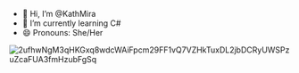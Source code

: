 
- 👋 Hi, I’m @KathMira
- 🌱 I’m currently learning C#
- 😄 Pronouns: She/Her


<!---
KathMira/KathMira is a ✨ special ✨ repository because its `README.md` (this file) appears on your GitHub profile.
You can click the Preview link to take a look at your changes.
--->
![2ufhwNgM3qHKGxq8wdcWAiFpcm29FF1vQ7VZHkTuxDL2jbDCRyUWSPzuZcaFUA3fmHzubFgSq](https://github.com/KathMira/KathMira/assets/149022813/3334e90e-e281-49d9-bb07-a95db63fc0f3)

